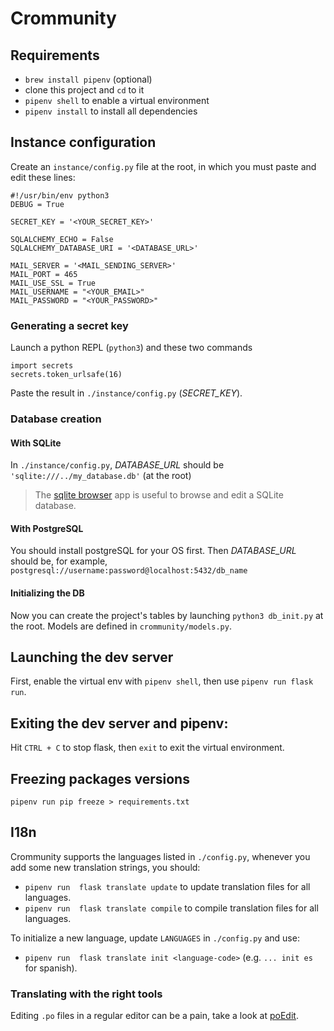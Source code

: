 # Crommunity

## Requirements

- `brew install pipenv` (optional)
- clone this project and `cd` to it
- `pipenv shell` to enable a virtual environment
- `pipenv install` to install all dependencies

## Instance configuration

Create an `instance/config.py` file at the root, in which you must paste and edit these lines:

```
#!/usr/bin/env python3
DEBUG = True

SECRET_KEY = '<YOUR_SECRET_KEY>'

SQLALCHEMY_ECHO = False
SQLALCHEMY_DATABASE_URI = '<DATABASE_URL>'

MAIL_SERVER = '<MAIL_SENDING_SERVER>'
MAIL_PORT = 465
MAIL_USE_SSL = True
MAIL_USERNAME = "<YOUR_EMAIL>"
MAIL_PASSWORD = "<YOUR_PASSWORD>"
```

### Generating a secret key

Launch a python REPL (`python3`) and these two commands

```
import secrets
secrets.token_urlsafe(16)
```

Paste the result in `./instance/config.py` (*SECRET_KEY*).

### Database creation

#### With SQLite

In `./instance/config.py`, *DATABASE_URL* should be `'sqlite:///../my_database.db'` (at the root)

> The [sqlite browser](https://sqlitebrowser.org) app is useful to browse and edit a SQLite database.

#### With PostgreSQL

You should install postgreSQL for your OS first. Then *DATABASE_URL* should be, for example, `postgresql://username:password@localhost:5432/db_name`

#### Initializing the DB

Now you can create the project's tables by launching `python3 db_init.py` at the root. Models are defined in `crommunity/models.py`.

## Launching the dev server

First, enable the virtual env with `pipenv shell`, then use `pipenv run flask run`.

## Exiting the dev server and pipenv:

Hit `CTRL + C` to stop flask, then `exit` to exit the virtual environment.

## Freezing packages versions

`pipenv run pip freeze > requirements.txt`

## I18n

Crommunity supports the languages listed in `./config.py`, whenever you add some new translation strings, you should:

- `pipenv run  flask translate update` to update translation files for all languages.
- `pipenv run  flask translate compile` to compile translation files for all languages.

To initialize a new language, update `LANGUAGES` in `./config.py` and use:

- `pipenv run  flask translate init <language-code>` (e.g. `... init es` for spanish).

### Translating with the right tools

Editing `.po` files in a regular editor can be a pain, take a look at [poEdit](https://poedit.net).
